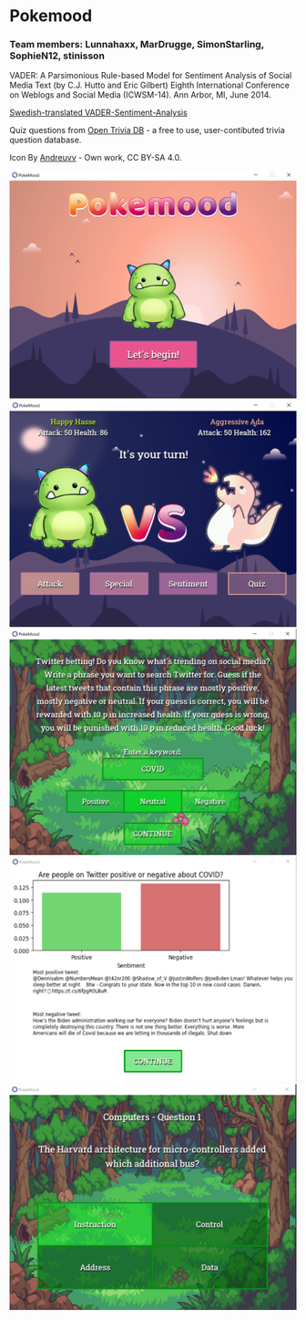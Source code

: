# Pokemood  


### Team members: Lunnahaxx, MarDrugge, SimonStarling, SophieN12, stinisson

VADER: A Parsimonious Rule-based Model for Sentiment Analysis of Social Media Text
(by C.J. Hutto and Eric Gilbert)
Eighth International Conference on Weblogs and Social Media (ICWSM-14). Ann Arbor, MI, June 2014.

[Swedish-translated VADER-Sentiment-Analysis](https://pypi.org/project/vaderSentiment-swedish/ "Swedish-translated VADER-Sentiment-Analysis")


Quiz questions from [ Open Trivia DB](https://opentdb.com/ "Open Trivia DB - a free to use, user-contibuted trivia question database") - a free to use, user-contibuted trivia question database. 


Icon By [Andreuvv](https://commons.wikimedia.org/w/index.php?curid=90091768/ "Icon By Andreuvv - Own work") - Own work, CC BY-SA 4.0. 

![game-intro](captures/intro.png)
![game-battle](captures/battle.png)
![game-sentiment-analysis](captures/sentiment_analysis.png)
![game-sentiment-result](captures/sentiment_result.png)
![game-quiz](captures/quiz.png)


